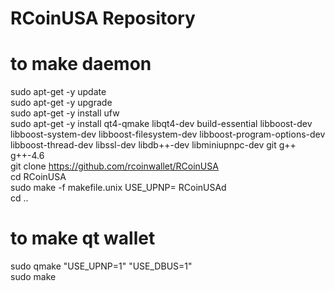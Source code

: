 # RCoinUSA Repository
# to make daemon 
sudo apt-get -y update  
sudo apt-get -y upgrade  
sudo apt-get -y install ufw  
sudo apt-get -y install qt4-qmake libqt4-dev build-essential libboost-dev libboost-system-dev libboost-filesystem-dev libboost-program-options-dev libboost-thread-dev libssl-dev libdb++-dev libminiupnpc-dev git g++ g++-4.6  
git clone https://github.com/rcoinwallet/RCoinUSA  
cd RCoinUSA  
sudo make -f makefile.unix USE_UPNP= RCoinUSAd  
cd ..  
# to make qt wallet
sudo qmake "USE_UPNP=1" "USE_DBUS=1"  
sudo make  
